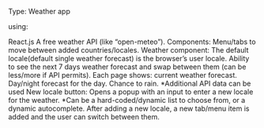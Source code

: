 Type: Weather app

using:

React.js
A free weather API (like “open-meteo”).
Components:
Menu/tabs to move between added countries/locales.
Weather component:
The default locale(default single weather forecast) is the browser’s user locale.
Ability to see the next 7 days weather forecast and swap between them (can be less/more if API permits).
Each page shows:
current weather forecast.
Day/night forecast for the day.
Chance to rain.
*Additional API data can be used
New locale button:
Opens a popup with an input to enter a new locale for the weather.
*Can be a hard-coded/dynamic list to choose from, or a dynamic autocomplete.
After adding a new locale, a new tab/menu item is added and the user can switch between them.
